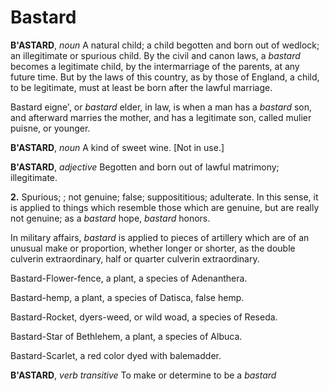 # Bastard

**B'ASTARD**, _noun_ A natural child; a child begotten and born out of wedlock; an illegitimate or spurious child. By the civil and canon laws, a _bastard_ becomes a legitimate child, by the intermarriage of the parents, at any future time. But by the laws of this country, as by those of England, a child, to be legitimate, must at least be born after the lawful marriage.

Bastard eigne', or _bastard_ elder, in law, is when a man has a _bastard_ son, and afterward marries the mother, and has a legitimate son, called mulier puisne, or younger.

**B'ASTARD**, _noun_ A kind of sweet wine. \[Not in use.\]

**B'ASTARD**, _adjective_ Begotten and born out of lawful matrimony; illegitimate.

**2.** Spurious; ; not genuine; false; supposititious; adulterate. In this sense, it is applied to things which resemble those which are genuine, but are really not genuine; as a _bastard_ hope, _bastard_ honors.

In military affairs, _bastard_ is applied to pieces of artillery which are of an unusual make or proportion, whether longer or shorter, as the double culverin extraordinary, half or quarter culverin extraordinary.

Bastard-Flower-fence, a plant, a species of Adenanthera.

Bastard-hemp, a plant, a species of Datisca, false hemp.

Bastard-Rocket, dyers-weed, or wild woad, a species of Reseda.

Bastard-Star of Bethlehem, a plant, a species of Albuca.

Bastard-Scarlet, a red color dyed with balemadder.

**B'ASTARD**, _verb transitive_ To make or determine to be a _bastard_